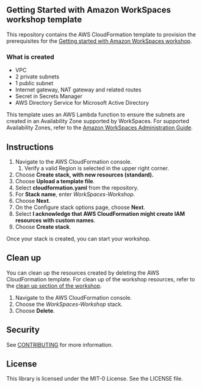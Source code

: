 ## Getting Started with Amazon WorkSpaces workshop template

This repository contains the AWS CloudFormation template to provision the prerequisites for the [Getting started with Amazon WorkSpaces workshop](https://workspaces.workshop.aws/).

### What is created
- VPC
- 2 private subnets
- 1 public subnet
- Internet gateway, NAT gateway and related routes
- Secret in Secrets Manager
- AWS Directory Service for Microsoft Active Directory

This template uses an AWS Lambda function to ensure the subnets are created in an Availability Zone supported by WorkSpaces. For supported Availability Zones, refer to the [Amazon WorkSpaces Administration Guide](https://docs.aws.amazon.com/workspaces/latest/adminguide/azs-workspaces.html).

## Instructions
1. Navigate to the AWS CloudFormation console.
    1. Verify a valid Region is selected in the upper right corner.
2. Choose **Create stack, with new resources (standard).**
3. Choose **Upload a template file**.
4. Select **cloudformation.yaml** from the repository.
5. For **Stack name**, enter *WorkSpaces-Workshop*.
7. Choose **Next**.
8. On the Configure stack options page, choose **Next**.
9.  Select **I acknowledge that AWS CloudFormation might create IAM resources with custom names**.
10. Choose **Create stack**.

Once your stack is created, you can start your workshop.

## Clean up
You can clean up the resources created by deleting the AWS CloudFormation template. For clean up of the workshop resources, refer to the [clean up section of the workshop](https://catalog.us-east-1.prod.workshops.aws/v2/workshops/ba8389fd-99a1-4010-a95e-d691a2c08311/en-US/cleanup).

1. Navigate to the AWS CloudFormation console.
2. Choose the *WorkSpaces-Workshop* stack.
3. Choose **Delete**.

## Security

See [CONTRIBUTING](CONTRIBUTING.md#security-issue-notifications) for more information.

## License

This library is licensed under the MIT-0 License. See the LICENSE file.

